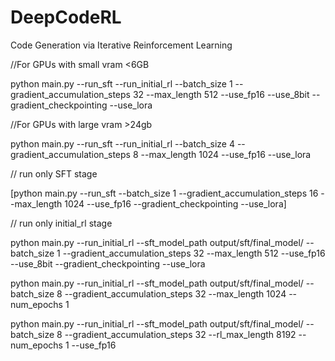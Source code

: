 # DeepCodeRL
Code Generation via Iterative Reinforcement Learning

//For GPUs with small vram <6GB

python main.py --run_sft --run_initial_rl --batch_size 1 --gradient_accumulation_steps 32 --max_length 512 --use_fp16 --use_8bit --gradient_checkpointing --use_lora

//For GPUs with large vram >24gb

python main.py --run_sft --run_initial_rl --batch_size 4 --gradient_accumulation_steps 8 --max_length 1024 --use_fp16 --use_lora

// run only SFT stage

[python main.py --run_sft --batch_size 1 --gradient_accumulation_steps 16 --max_length 1024 --use_fp16 --gradient_checkpointing --use_lora]

// run only initial_rl stage

python main.py --run_initial_rl --sft_model_path output/sft/final_model/  --batch_size 1 --gradient_accumulation_steps 32 --max_length 512 --use_fp16 --use_8bit --gradient_checkpointing --use_lora


python main.py --run_initial_rl --sft_model_path output/sft/final_model/  --batch_size 8 --gradient_accumulation_steps 32 --max_length 1024  --num_epochs 1

python main.py --run_initial_rl --sft_model_path output/sft/final_model/  --batch_size 8 --gradient_accumulation_steps 32 --rl_max_length 8192 --num_epochs 1 --use_fp16